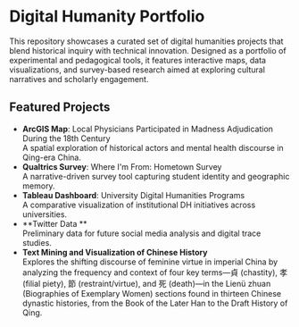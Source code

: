 # Digital Humanity Portfolio
This repository showcases a curated set of digital humanities projects that blend historical inquiry with technical innovation. Designed as a portfolio of experimental and pedagogical tools, it features interactive maps, data visualizations, and survey-based research aimed at exploring cultural narratives and scholarly engagement.

## Featured Projects
- **ArcGIS Map**: Local Physicians Participated in Madness Adjudication During the 18th Century <br>
A spatial exploration of historical actors and mental health discourse in Qing-era China.
- **Qualtrics Survey**: Where I'm From: Hometown Survey <br>
A narrative-driven survey tool capturing student identity and geographic memory.
- **Tableau Dashboard**: University Digital Humanities Programs <br>
A comparative visualization of institutional DH initiatives across universities.
- **Twitter Data ** <br>
Preliminary data for future social media analysis and digital trace studies.
- **Text Mining and Visualization of Chinese History** <br>
Explores the shifting discourse of feminine virtue in imperial China by analyzing the frequency and context of four key terms—貞 (chastity), 孝 (filial piety), 節 (restraint/virtue), and 死 (death)—in the Lienü zhuan (Biographies of Exemplary Women) sections found in thirteen Chinese dynastic histories, from the Book of the Later Han to the Draft History of Qing.

